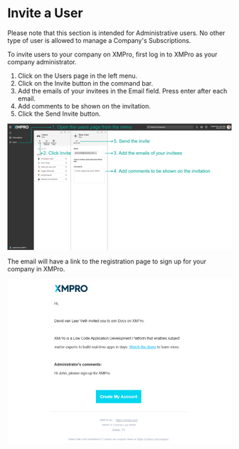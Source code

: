 # Invite a User

<!-- unsupported tag removed -->
Please note that this section is intended for Administrative users. No other type of user is allowed to manage a Company's Subscriptions.
<!-- unsupported tag removed -->

To invite users to your company on XMPro, first log in to XMPro as your company administrator.

1. Click on the Users page in the left menu.
2. Click on the Invite button in the command bar.
3. Add the emails of your invitees in the Email field. Press enter after each email.&#x20;
4. Add comments to be shown on the invitation.
5. Click the Send Invite button.

![](<../../.gitbook/assets/image (129).png>)

The email will have a link to the registration page to sign up for your company in XMPro.

![](<../../.gitbook/assets/image (1314).png>)
